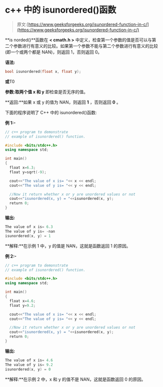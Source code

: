 # c++ 中的 isunordered()函数

> 原文:[https://www.geeksforgeeks.org/isunordered-function-in-c/](https://www.geeksforgeeks.org/isunordered-function-in-c/)

**is norded()**函数在 **< cmath.h >** 中定义，检查第一个参数的值是否可以与第二个参数进行有意义的比较。如果第一个参数不能与第二个参数进行有意义的比较(即一个或两个都是 NAN)，则返回 1，否则返回 0。

**语法:**

```cpp
bool isunordered(float x, float y);
```

**或**T0

**参数:**取**两个值 x 和 y** 即检查是否无序的值。

**返回:**如果 x 或 y 的值为 NAN，则返回 **1** ，否则返回 **0** 。

下面的程序说明了 C++ 中的 isunordered()函数:

**例 1:-**

```cpp
// c++ program to demonstrate
// example of isunordered() function.

#include <bits/stdc++.h>
using namespace std;

int main()
{
  float x=6.3;
  float y=sqrt(-9);

  cout<<"The value of x is= "<< x << endl;
  cout<<"The value of y is= "<< y << endl;

  //Now it return whether x or y are unordered values or not
  cout<<"isunordered(x, y) = "<<isunordered(x, y);
  return 0;
}
```

**输出:**

```cpp
The value of x is= 6.3
The value of y is= -nan
isunordered(x, y) = 1

```

**解释:**在示例 1 中，y 的值是 NAN，这就是函数返回 1 的原因。

**例 2:-**

```cpp
// c++ program to demonstrate
// example of isunordered() function.

#include <bits/stdc++.h>
using namespace std;

int main()
{
  float x=4.6;
  float y=9.2;

  cout<<"The value of x is= "<< x << endl;
  cout<<"The value of y is= "<< y << endl;

  //Now it return whether x or y are unordered values or not
  cout<<"isunordered(x, y) = "<<isunordered(x, y);
  return 0;
}
```

**输出:**

```cpp
The value of x is= 4.6
The value of y is= 9.2
isunordered(x, y) = 0

```

**解释:**在示例 2 中，x 和 y 的值不是 NAN，这就是函数返回 0 的原因。